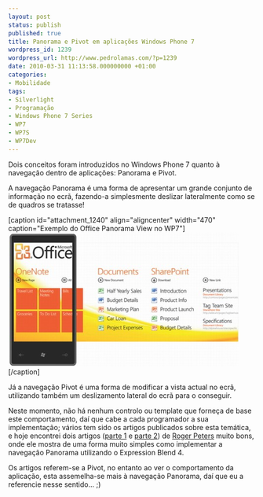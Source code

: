 ```yaml
---
layout: post
status: publish
published: true
title: Panorama e Pivot em aplicações Windows Phone 7
wordpress_id: 1239
wordpress_url: http://www.pedrolamas.com/?p=1239
date: 2010-03-31 11:13:58.000000000 +01:00
categories:
- Mobilidade
tags:
- Silverlight
- Programação
- Windows Phone 7 Series
- WP7
- WP7S
- WP7Dev
---
```

Dois conceitos foram introduzidos no Windows Phone 7 quanto à navegação dentro de aplicações: Panorama e Pivot.

A navegação Panorama é uma forma de apresentar um grande conjunto de informação no ecrã, fazendo-a simplesmente deslizar lateralmente como se de quadros se tratasse!

[caption id="attachment\_1240" align="aligncenter" width="470" caption="Exemplo do Office Panorama View no WP7"][![](wp-content/uploads/2010/03/Windows-Phone-7-Series-Office-Panorama-Screen-Thumb.jpg "Windows Phone 7 Series Office Panorama Screen")](wp-content/uploads/2010/03/Windows-Phone-7-Series-Office-Panorama-Screen.jpg)[/caption]

Já a navegação Pivot é uma forma de modificar a vista actual no ecrã, utilizando também um deslizamento lateral do ecrã para o conseguir.

Neste momento, não há nenhum controlo ou template que forneça de base este comportamento, daí que cabe a cada programador a sua implementação; vários tem sido os artigos publicados sobre esta temática, e hoje encontrei dois artigos ([parte 1](http://www.smartypantscoding.com/content/creating-windows-phone-7-metro-style-pivot-application-part-1) e [parte 2](http://www.smartypantscoding.com/content/creating-windows-phone-7-metro-style-pivot-application-part-2)) de [Roger Peters](http://www.smartypantscoding.com/blog) muito bons, onde ele mostra de uma forma muito simples como implementar a navegação Panorama utilizando o Expression Blend 4.

Os artigos referem-se a Pivot, no entanto ao ver o comportamento da aplicação, esta assemelha-se mais à navegação Panorama, daí que eu a referencie nesse sentido... ;)
